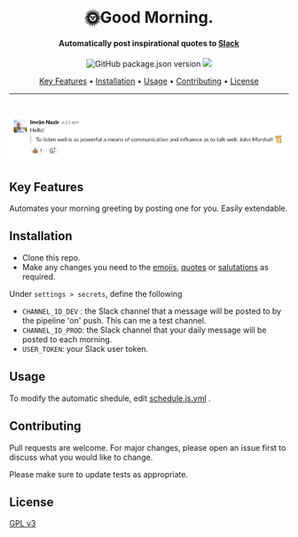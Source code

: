 <h1 align="center">
  <br>
  🌞Good Morning.
</h1>

<h4 align="center">Automatically post inspirational quotes to 
<a href="https://slack.com">Slack</a>
</h4>

<p align="center">
  <a>
    <img alt="GitHub package.json version" src="https://img.shields.io/github/package-json/v/timebandit/good-morning">
  </a>
  <a href="https://github.com/TimeBandit/good-morning/workflows/Node.js%20CI/badge.svg">
    <img src="https://github.com/TimeBandit/good-morning/workflows/Node.js%20CI/badge.svg">
  </a>
</p>

<p align="center">
  <a href="#key-features">Key Features</a> •
  <a href="#installation">Installation</a> •
  <a href="#usage">Usage</a> •
  <a href="#contributing">Contributing</a> •
  <a href="#license">License</a>
</p>

<hr>
<h1 align="center">
  <img src="./src/assets/banner.png">
</h1>

## Key Features

Automates your morning greeting by posting one for you. Easily extendable.

## Installation

- Clone this repo.
- Make any changes you need to the [emojis](src/emojis.ts), [quotes](src/quotes.ts) or [salutations](src/salutations.ts) as required.

Under `settings > secrets`, define the following

- `CHANNEL_ID_DEV` : the Slack channel that a message will be posted to by the pipeline 'on' push. This can me a test channel.
- `CHANNEL_ID_PROD`: the Slack channel that your daily message will be posted to each morning.
- `USER_TOKEN`: your Slack user token.

## Usage

To modify the automatic shedule, edit [schedule.js.yml](.github/workflows/schedule.js.yml)
.

## Contributing

Pull requests are welcome. For major changes, please open an issue first to discuss what you would like to change.

Please make sure to update tests as appropriate.

## License

[GPL v3](https://choosealicense.com/licenses/gpl-3.0)
